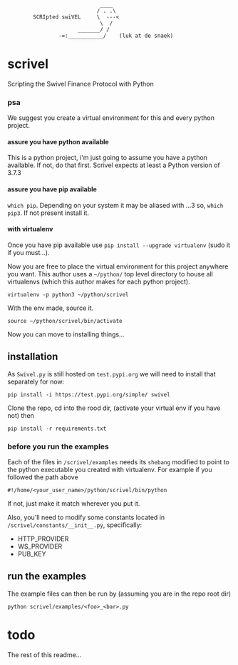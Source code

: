 ```
                             ____
                            / . .\
        SCRIpted swiVEL     \  ---<
                             \  /
                      _______/ /
                -=:___________/    (luk at de snaek)    
```

# scrivel
Scripting the Swivel Finance Protocol with Python

### psa
We suggest you create a virtual environment for this and every python project. 

#### assure you have python available
This is a python project, i'm just going to assume you have a python available. If not, do that first.
Scrivel expects at least a Python version of 3.7.3

#### assure you have pip available
`which pip`. Depending on your system it may be aliased with ...3 so, `which pip3`. If not present install it.

#### with virtualenv
Once you have pip available use `pip install --upgrade virtualenv` (sudo it if you must...).

Now you are free to place the virtual environment for this project anywhere you want. This author uses a `~/python/` top level directory
to house all virtualenvs (which this author makes for each python project).

    virtualenv -p python3 ~/python/scrivel

With the env made, source it.

    source ~/python/scrivel/bin/activate

Now you can move to installing things...

## installation
As `Swivel.py` is still hosted on `test.pypi.org` we will need to install that separately for now:

    pip install -i https://test.pypi.org/simple/ swivel

Clone the repo, cd into the rood dir, (activate your virtual env if you have not) then

    pip install -r requirements.txt

### before you run the examples
Each of the files in `/scrivel/examples` needs its `shebang` modified to point to the python executable you created with virtualenv.
For example if you followed the path above
    
    #!/home/<your_user_name>/python/scrivel/bin/python

If not, just make it match wherever you put it.

Also, you'll need to modify some constants located in `/scrivel/constants/__init__.py`, specifically:

* HTTP_PROVIDER
* WS_PROVIDER
* PUB_KEY

## run the examples
The example files can then be run by (assuming you are in the repo root dir)

    python scrivel/examples/<foo>_<bar>.py

# todo
The rest of this readme...
